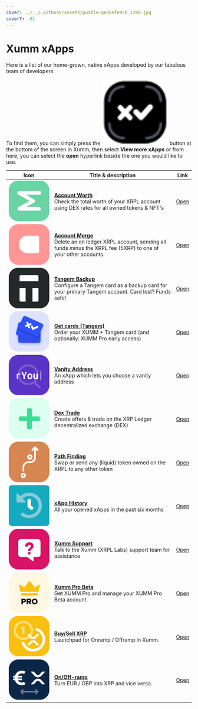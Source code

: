 ```yaml
---
cover: ../../.gitbook/assets/puzzle-ge0befe9cb_1280.jpg
coverY: -81
---
```


# Xumm xApps

&#x20;Here is a list of our home-grown, native xApps developed by our fabulous team of developers.

To find them, you can simply press the <img src="../../.gitbook/assets/Xumm Home Screen Button" alt="" data-size="line"> button at the bottom of the screen in Xumm, then select **View more xApps** or from here, you can select the **open** hyperlink beside the one you would like to use.

| Icon                                                       | Title & description                                                                                                                                                                                                                     | Link                                                    |
| ---------------------------------------------------------- | --------------------------------------------------------------------------------------------------------------------------------------------------------------------------------------------------------------------------------------- | ------------------------------------------------------- |
| ![](<../../.gitbook/assets/image (5) (1) (1) (1) (1).png>) | <p><strong></strong><a href="account-worth.md"><strong>Account Worth</strong></a><strong></strong><br><strong></strong>Check the total worth of your XRPL account using DEX rates for all owned tokens &#x26; NFT's</p>                 | [Open](https://xumm.app/detect/xapp:xumm.accountworth)  |
| ![](<../../.gitbook/assets/image (4) (1) (1).png>)         | <p><strong></strong><a href="account-merge.md"><strong>Account Merge</strong></a><strong></strong><br><strong></strong>Delete an on ledger XRPL account, sending all funds minus the XRPL fee (5XRP) to one of your other accounts.</p> | [Open](https://xumm.app/detect/xapp:xumm.accountmerge)  |
| ![](<../../.gitbook/assets/image (3) (1) (1) (1).png>)     | <p><strong></strong><a href="tangem-backup.md"><strong>Tangem Backup</strong></a><strong></strong><br><strong></strong>Configure a Tangem card as a backup card for your primary Tangem account. Card lost? Funds safe!</p>             | [Open](https://xumm.app/detect/xapp:xumm.tangem-backup) |
| ![](<../../.gitbook/assets/image (2) (2) (1).png>)         | <p><strong></strong><a href="get-cards-tangem.md"><strong>Get cards (Tangem)</strong></a><strong></strong><br><strong></strong>Order your XUMM + Tangem card (and optionally: XUMM Pro early access)</p>                                | [Open](https://xumm.app/detect/xapp:xumm.tangem-order)  |
| ![](<../../.gitbook/assets/image (3) (1) (1).png>)         | <p><strong></strong><a href="vanity-address.md"><strong>Vanity Address</strong></a><strong></strong><br><strong></strong>An xApp which lets you choose a vanity address</p>                                                             | [Open](https://xumm.app/detect/xapp:xumm.vanity)        |
| ![](<../../.gitbook/assets/image (1) (2) (1) (1).png>)     | <p><strong></strong><a href="dex-trade.md"><strong>Dex Trade</strong></a><strong></strong><br><strong></strong>Create offers &#x26; trade on the XRP Ledger decentralized exchange (DEX)</p>                                            | [Open](https://xumm.app/detect/xapp:xumm.dex)           |
| ![](<../../.gitbook/assets/image (2) (2) (2).png>)         | <p><strong></strong><a href="path-finding.md"><strong>Path Finding</strong></a><strong></strong><br><strong></strong>Swap or send any (liquid) token owned on the XRPL to any other token</p>                                           | [Open](https://xumm.app/detect/xapp:xumm.pathfinding)   |
| ![](<../../.gitbook/assets/image (7) (1).png>)             | <p><strong></strong><a href="xapp-history.md"><strong>xApp History</strong></a><strong></strong><br><strong></strong>All your opened xApps in the past six months</p>                                                                   | [Open](https://xumm.app/detect/xapp:xumm.history)       |
| ![](<../../.gitbook/assets/image (8) (1).png>)             | <p><strong></strong><a href="xumm-support.md"><strong>Xumm Support</strong></a><strong></strong><br><strong></strong>Talk to the Xumm (XRPL Labs) support team for assistance</p>                                                       | [Open](https://xumm.app/detect/xapp:xumm.support)       |
| ![](<../../.gitbook/assets/image (10) (1).png>)            | <p><strong></strong><a href="xumm-pro-beta.md"><strong>Xumm Pro Beta</strong></a><strong></strong><br><strong></strong>Get XUMM Pro and manage your XUMM Pro Beta account.</p>                                                          | [Open](https://xumm.app/detect/xapp:xumm.pro-beta)      |
| ![](<../../.gitbook/assets/image (2) (3) (1).png>)         | <p><strong></strong><a href="buy-sell-xrp/"><strong>Buy/Sell XRP</strong></a><strong></strong><br><strong></strong>Launchpad for Onramp / Offramp in Xumm.</p>                                                                          | [Open](https://xumm.app/detect/xapp:xumm.buysellxrp)    |
| ![](<../../.gitbook/assets/image (9) (1) (1).png>)         | <p><strong></strong><a href="../../xumm-pro-beta/features-of-pro/on-off-ramp/"><strong>On/Off-ramp</strong></a><strong></strong><br><strong></strong>Turn EUR / GBP into XRP and vice versa.</p>                                        | [Open](https://xumm.app/detect/xapp:xumm.onofframp)     |

